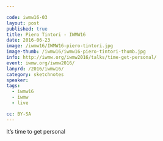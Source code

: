 ```yaml
---

code: iwmw16-03
layout: post
published: true
title: Piero Tintori - IWMW16
date: 2016-06-23
image: /iwmw16/IWMW16-piero-tintori.jpg
image-thumb: /iwmw16/iwmw16-piero-tintori-thumb.jpg
info: http://iwmw.org/iwmw2016/talks/time-get-personal/
event: iwmw.org/iwmw2016/
lanyrd: /2016/iwmw16/
category: sketchnotes
speaker:
tags:
  - iwmw16
  - iwmw
  - live

cc: BY-SA
---
```


It’s time to get personal
